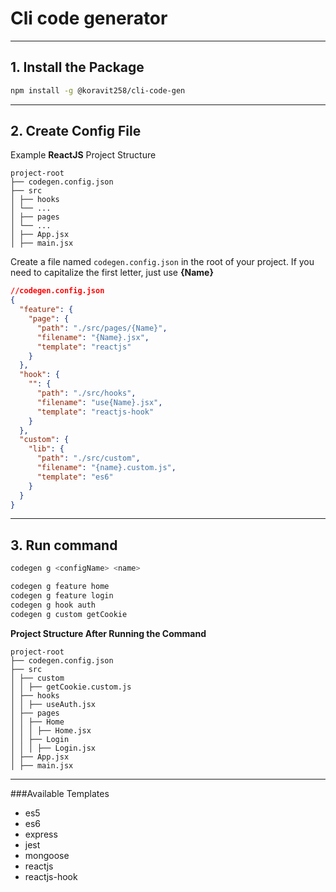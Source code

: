 # Cli code generator

---

## 1. Install the Package

```bash
npm install -g @koravit258/cli-code-gen
```

---

## 2. Create Config File

Example **ReactJS** Project Structure

```
project-root
├── codegen.config.json
├── src
│ ├── hooks
│ └── ...
│ ├── pages
│ └── ...
│ ├── App.jsx
│ ├── main.jsx
```

Create a file named `codegen.config.json` in the root of your project.
If you need to capitalize the first letter, just use **{Name}**

```json
//codegen.config.json
{
  "feature": {
    "page": {
      "path": "./src/pages/{Name}",
      "filename": "{Name}.jsx",
      "template": "reactjs"
    }
  },
  "hook": {
    "": {
      "path": "./src/hooks",
      "filename": "use{Name}.jsx",
      "template": "reactjs-hook"
    }
  },
  "custom": {
    "lib": {
      "path": "./src/custom",
      "filename": "{name}.custom.js",
      "template": "es6"
    }
  }
}
```

---

## 3. Run command

```bash
codegen g <configName> <name>
```

```bash
codegen g feature home
codegen g feature login
codegen g hook auth
codegen g custom getCookie
```

**Project Structure After Running the Command**

```
project-root
├── codegen.config.json
├── src
│ ├── custom
│ │ ├── getCookie.custom.js
│ ├── hooks
│ │ ├── useAuth.jsx
│ ├── pages
│ │ ├── Home
│ │ │ ├── Home.jsx
│ │ ├── Login
│ │ │ ├── Login.jsx
│ ├── App.jsx
│ ├── main.jsx
```

---

###Available Templates

- es5
- es6
- express
- jest
- mongoose
- reactjs
- reactjs-hook
